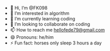 - 👋 Hi, I’m @FK098
- 👀 I’m interested in algorithm
- 🌱 I’m currently learning coding
- 💞️ I’m looking to collaborate on coding
- 📫 How to reach me hellofede79@gmail.com
- 😄 Pronouns: he/him
- ⚡ Fun fact: horses only sleep 3 hours a day

<!---
FK098/FK098 is a ✨ special ✨ repository because its `README.md` (this file) appears on your GitHub profile.
You can click the Preview link to take a look at your changes.
--->
